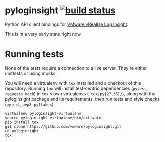# pyloginsight [![build status](https://api.travis-ci.org/vmware/pyloginsight.svg?branch=master)](https://travis-ci.org/vmware/pyloginsight)


Python API client bindings for [VMware vRealize Log Insight](https://vmw-loginsight.github.io/).

This is in a very early state right now.

# Running tests

None of the tests require a connection to a live server. They're either unittests or using mocks.

You will need a virtualenv with `tox` installed and a checkout of this repository. Running `tox` will install test-centric dependencies (`pytest`, `requests_mock`) in `tox`'s own virtualenvs (`.tox/py{27,35}/`), along with the pyloginsight package and its requirements, then run tests and style checks (`pytest`, `pep8`, `pyflakes`).

```
virtualenv pyloginsight-virtualenv
source pyloginsight-virtualenv/bin/activate
pip install tox
git clone https://github.com/vmware/pyloginsight.git
cd pyloginsight
tox
```

